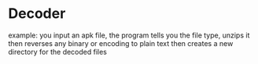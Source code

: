 # Decoder
example: you input an apk file, the program tells you the file type, unzips it then reverses any binary or encoding to plain text then creates a new directory for the decoded files 
